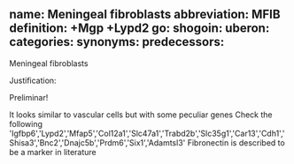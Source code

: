 name: Meningeal fibroblasts
abbreviation: MFIB
definition: +Mgp +Lypd2
go:
shogoin: 
uberon:
categories:
synonyms:
predecessors:
---

Meningeal fibroblasts

Justification:

Preliminar!

It looks similar to vascular cells but with some peculiar genes
Check the following
'Igfbp6','Lypd2','Mfap5','Col12a1','Slc47a1','Trabd2b','Slc35g1','Car13','Cdh1','Shisa3','Bnc2','Dnajc5b','Prdm6','Six1','Adamtsl3'
Fibronectin is described to be a marker in literature